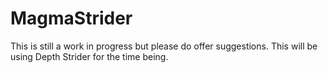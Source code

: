 # MagmaStrider
This is still a work in progress but please do offer suggestions. This will be using Depth Strider for the time being.
